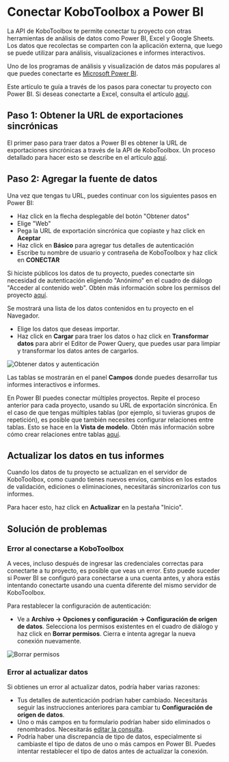 # Conectar KoboToolbox a Power BI

La API de KoboToolbox te permite conectar tu proyecto con otras herramientas de análisis de datos como Power BI, Excel y Google Sheets. Los datos que recolectas se comparten con la aplicación externa, que luego se puede utilizar para análisis, visualizaciones e informes interactivos.

Uno de los programas de análisis y visualización de datos más populares al que puedes conectarte es [Microsoft Power BI](https://powerbi.microsoft.com).

Este artículo te guía a través de los pasos para conectar tu proyecto con Power BI. Si deseas conectarte a Excel, consulta el artículo [aquí](pulling_data_into_excelquery.md).

## Paso 1: Obtener la URL de exportaciones sincrónicas

El primer paso para traer datos a Power BI es obtener la URL de exportaciones sincrónicas a través de la API de KoboToolbox. Un proceso detallado para hacer esto se describe en el artículo [aquí](synchronous_exports.md).

## Paso 2: Agregar la fuente de datos

Una vez que tengas tu URL, puedes continuar con los siguientes pasos en Power BI:

- Haz click en la flecha desplegable del botón "Obtener datos"
- Elige "Web"
- Pega la URL de exportación sincrónica que copiaste y haz click en **Aceptar**
- Haz click en **Básico** para agregar tus detalles de autenticación
- Escribe tu nombre de usuario y contraseña de KoboToolbox y haz click en **CONECTAR**

<p class="note">
  Si hiciste públicos los datos de tu proyecto, puedes conectarte sin necesidad de autenticación eligiendo "Anónimo" en el cuadro de diálogo "Acceder al contenido web". Obtén más información sobre los permisos del proyecto
  <a href="managing_permissions.html" class="reference">aquí</a>.
</p>

Se mostrará una lista de los datos contenidos en tu proyecto en el Navegador.

- Elige los datos que deseas importar.
- Haz click en **Cargar** para traer los datos o haz click en **Transformar datos** para abrir el Editor de Power Query, que puedes usar para limpiar y transformar los datos antes de cargarlos.

![Obtener datos y autenticación](images/pulling_data_into_powerbi/get_data_auth.gif)

Las tablas se mostrarán en el panel **Campos** donde puedes desarrollar tus informes interactivos e informes.

<p class="note">
  En Power BI puedes conectar múltiples proyectos. Repite el proceso anterior para cada proyecto, usando su URL de exportación sincrónica. En el caso de que tengas múltiples tablas (por ejemplo, si tuvieras grupos de repetición), es posible que también necesites configurar relaciones entre tablas. Esto se hace en la <strong>Vista de modelo</strong>. Obtén más información sobre cómo crear relaciones entre tablas
  <a
    href="https://docs.microsoft.com/en-us/power-bi/transform-model/desktop-create-and-manage-relationships"
    class="reference"
    >aquí</a
  >.
</p>

## Actualizar los datos en tus informes

Cuando los datos de tu proyecto se actualizan en el servidor de KoboToolbox, como cuando tienes nuevos envíos, cambios en los estados de validación, ediciones o eliminaciones, necesitarás sincronizarlos con tus informes.

Para hacer esto, haz click en **Actualizar** en la pestaña "Inicio".

## Solución de problemas

### Error al conectarse a KoboToolbox

A veces, incluso después de ingresar las credenciales correctas para conectarte a tu proyecto, es posible que veas un error. Esto puede suceder si Power BI se configuró para conectarse a una cuenta antes, y ahora estás intentando conectarte usando una cuenta diferente del mismo servidor de KoboToolbox.

Para restablecer la configuración de autenticación:

- Ve a **Archivo -> Opciones y configuración -> Configuración de origen de datos**. Selecciona los permisos existentes en el cuadro de diálogo y haz click en **Borrar permisos**. Cierra e intenta agregar la nueva conexión nuevamente.

![Borrar permisos](images/pulling_data_into_powerbi/data_source_settings.gif)

### Error al actualizar datos

Si obtienes un error al actualizar datos, podría haber varias razones:

- Tus detalles de autenticación podrían haber cambiado. Necesitarás seguir las instrucciones anteriores para cambiar tu **Configuración de origen de datos**.
- Uno o más campos en tu formulario podrían haber sido eliminados o renombrados. Necesitarás [editar la consulta](https://docs.microsoft.com/en-us/power-bi/transform-model/desktop-query-overview).
- Podría haber una discrepancia de tipo de datos, especialmente si cambiaste el tipo de datos de uno o más campos en Power BI. Puedes intentar restablecer el tipo de datos antes de actualizar la conexión.